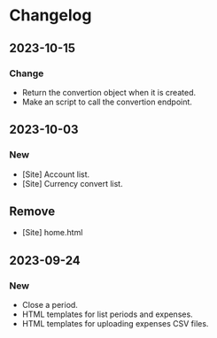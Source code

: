 # Changelog

## 2023-10-15
### Change
- Return the convertion object when it is created.
- Make an script to call the convertion endpoint.

## 2023-10-03
### New
- [Site] Account list.
- [Site] Currency convert list.

## Remove
- [Site] home.html

## 2023-09-24
### New
- Close a period.
- HTML templates for list periods and expenses.
- HTML templates for uploading expenses CSV files.